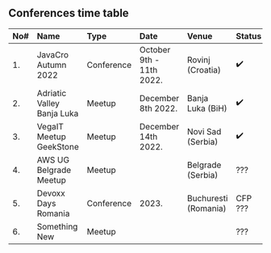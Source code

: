 ## Conferences time table

| No# | Name                       | Type       | Date                     | Venue                | Status             |
| :-- | :------------------------- | :--------- | :----------------------- | :------------------- | :----------------- |
| 1.  | JavaCro Autumn 2022        | Conference | October 9th - 11th 2022. | Rovinj (Croatia)     | :heavy_check_mark: |
| 2.  | Adriatic Valley Banja Luka | Meetup     | December 8th 2022.       | Banja Luka (BiH)     | :heavy_check_mark: |
| 3.  | VegaIT Meetup GeekStone    | Meetup     | December 14th 2022.      | Novi Sad (Serbia)    | :heavy_check_mark: |
| 4.  | AWS UG Belgrade Meetup     | Meetup     |                          | Belgrade (Serbia)    | ???                |
| 5.  | Devoxx Days Romania        | Conference | 2023.                    | Buchuresti (Romania) | CFP ???            |
| 6.  | Something New              | Meetup     |                          |                      | ???                |
